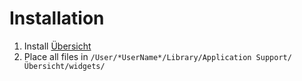 # Installation
1. Install [Übersicht](http://tracesof.net/uebersicht/)
1. Place all files in `/User/*UserName*/Library/Application Support/Übersicht/widgets/`
